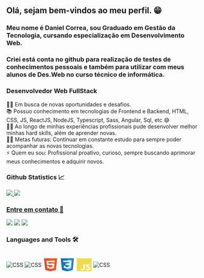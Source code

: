 ## Olá, sejam bem-vindos ao meu perfil. 😁

### Meu nome é Daniel Correa, sou Graduado em Gestão da Tecnologia, cursando especialização em Desenvolvimento Web.
### Criei está conta no github para realização de testes de conhecimentos pessoais e também para utilizar com meus alunos de Des.Web no curso técnico de informática.

### Desenvolvedor Web FullStack

👨‍💻 Em busca de novas oportunidades e desafios.<br>
📚 Possuo conhecimento em tecnologias de Frontend e Backend, HTML, CSS, JS, ReactJS, NodeJS, Typescript, Sass, Angular, Sql, etc 😅<br>
👷‍♂️ Ao longo de minhas experiências profissionais pude desenvolver melhor minhas hard skills, além de aprender novas.<br>
💪🏼 Metas futuras: Continuar em constante estudo para sempre poder acompanhar as novas tecnologias.<br>
⚡ Quem eu sou: Profissional proativo, curioso, sempre buscando aprimorar meus conhecimentos e adquirir novos.<br>

### Github Statistics 📈


 <div>
     <a href="https://github.com/prof-danielcorrea">
   <img height="180em" src="https://github-readme-stats.vercel.app/api?username=prof-danielcorrea&show_icons=true&theme=tokyonight&include_all_commits=true&count_private=true"/>
   <img height="180em" src="https://github-readme-stats.vercel.app/api/top-langs/?username=prof-danielcorrea&layout=compact&langs_count=6&theme=tokyonight"/>
</div>
  

  ### Entre em contato 📝
 
<div> 

  <a href="https://instagram.com/danielfaetec" target="_blank"><img src="https://img.shields.io/badge/-Instagram-%23E4405F?style=for-the-badge&logo=instagram&logoColor=white" target="_blank"></a>
    <a href="https://www.linkedin.com/in/daniel-correa-31992641/" target="_blank"><img src="https://img.shields.io/badge/-LinkedIn-%230077B5?style=for-the-badge&logo=linkedin&logoColor=white" target="_blank"></a> 
  <a href = "mailto:danielprofaetec@gmail.com"><img src="https://img.shields.io/badge/-Gmail-%23333?style=for-the-badge&logo=gmail&logoColor=white" target="_blank"></a>

 </div>

### Languages and Tools 🛠

<div style="display: inline_block"><br>
  <img align="center" alt="CSS" height="35" width="35" src="https://upload.wikimedia.org/wikipedia/commons/3/3f/Git_icon.svg"> 
  <img align="center" alt="CSS" height="35" width="35" src="https://github.com/prof-danielcorrea/prof-danielcorrea/assets/138734247/4cb3f9e5-1fb6-4d48-ae64-5a8cdada4720"> 
  <img align="center" alt="HTML" height="35" width="40" src="https://raw.githubusercontent.com/devicons/devicon/master/icons/html5/html5-original.svg">
  <img align="center" alt="CSS" height="35" width="40" src="https://raw.githubusercontent.com/devicons/devicon/master/icons/css3/css3-original.svg">
  <img align="center" alt="Js" height="35" width="40" src="https://raw.githubusercontent.com/devicons/devicon/master/icons/javascript/javascript-plain.svg"> 
  <img align="center" alt="CSS" height="35" width="60" src="https://github.com/prof-danielcorrea/prof-danielcorrea/assets/138734247/ae8427ba-6b68-435c-bde8-549f27176e32"> 


</div>
